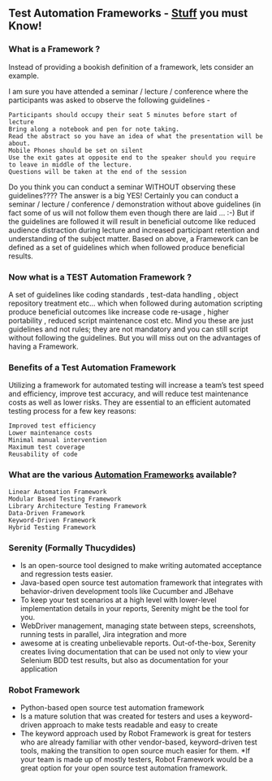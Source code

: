 ## Test Automation Frameworks - [Stuff](https://www.guru99.com/quick-test-professional-qtp-tutorial-34.html) you must Know!

### What is a Framework ?

Instead of providing a bookish definition of a framework, lets consider an example.

I am sure you have attended a seminar / lecture / conference where the participants was asked to observe the following guidelines -

    Participants should occupy their seat 5 minutes before start of lecture
    Bring along a notebook and pen for note taking.
    Read the abstract so you have an idea of what the presentation will be about.
    Mobile Phones should be set on silent
    Use the exit gates at opposite end to the speaker should you require to leave in middle of the lecture.
    Questions will be taken at the end of the session

Do you think you can conduct a seminar WITHOUT observing these guidelines????
The answer is a big YES! Certainly you can conduct a seminar / lecture / conference / demonstration without above guidelines (in fact some of us will not follow them even though there are laid ... :-)
But if the guidelines are followed it will result in beneficial outcome like reduced audience distraction during lecture and increased participant retention and understanding of the subject matter.
Based on above, a Framework can be defined as a set of guidelines which when followed produce beneficial results. 

### Now what is a TEST Automation Framework ?

A set of guidelines like coding standards , test-data handling , object repository treatment etc... which when followed during automation scripting produce beneficial outcomes like increase code re-usage , higher portability , reduced script maintenance cost etc. Mind you these are just guidelines and not rules; they are not mandatory and you can still script without following the guidelines. But you will miss out on the advantages of having a Framework.

### Benefits of a Test Automation Framework

Utilizing a framework for automated testing will increase a team’s test speed and efficiency, improve test accuracy, and will reduce test maintenance costs as well as lower risks. They are essential to an efficient automated testing process for a few key reasons:  

    Improved test efficiency
    Lower maintenance costs
    Minimal manual intervention
    Maximum test coverage
    Reusability of code

### What are the various [Automation Frameworks](https://smartbear.com/learn/automated-testing/test-automation-frameworks/) available?

    Linear Automation Framework
    Modular Based Testing Framework
    Library Architecture Testing Framework
    Data-Driven Framework
    Keyword-Driven Framework
    Hybrid Testing Framework

### Serenity (Formally Thucydides)

* Is an open-source tool designed to make writing automated acceptance and regression tests easier.
* Java-based open source test automation framework that integrates with behavior-driven development tools like Cucumber and JBehave
*  To keep your test scenarios at a high level with lower-level implementation details in your reports, Serenity might be the tool for you.
* WebDriver management, managing state between steps, screenshots, running tests in parallel, Jira integration and more
* awesome at is creating unbelievable reports. Out-of-the-box, Serenity creates living documentation that can be used not only to view your Selenium BDD test results, but also as documentation for your application

### Robot Framework

* Python-based open source test automation framework
* Is a mature solution that was created for testers and uses a keyword-driven approach to make tests readable and easy to create
* The keyword approach used by Robot Framework is great for testers who are already familiar with other vendor-based, keyword-driven test tools, making the transition to open source much easier for them. 
*If your team is made up of mostly testers, Robot Framework would be a great option for your open source test automation framework.
